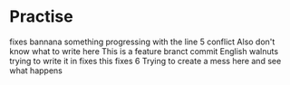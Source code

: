 # Practise
fixes
bannana
something
progressing with the line 5 conflict
Also don't know what to write here
This is a feature branct commit
English walnuts
trying to write it in fixes
this fixes 6
Trying to create a mess here and see what happens
